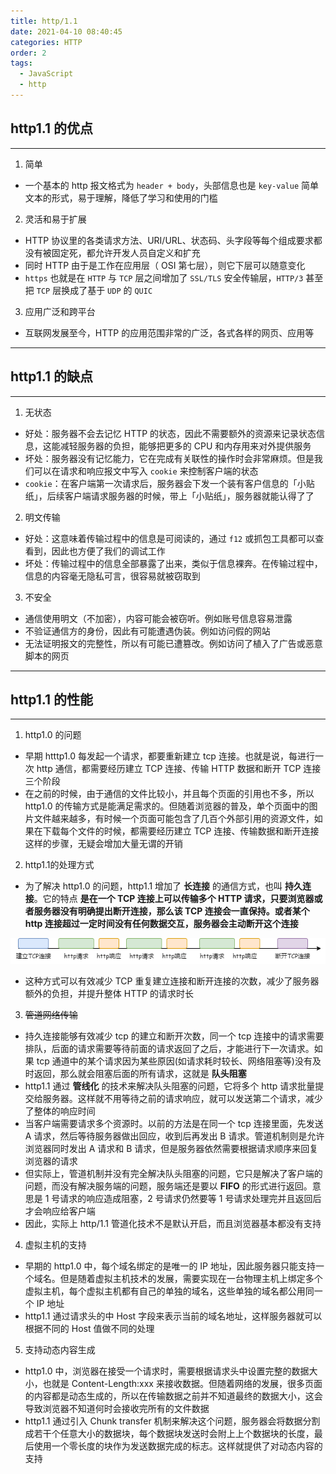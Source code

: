 ```yaml
---
title: http/1.1
date: 2021-04-10 08:40:45
categories: HTTP
order: 2
tags:
  - JavaScript
  - http
---
```



## http1.1 的优点

---

1. 简单

- 一个基本的 http 报文格式为 `header + body`，头部信息也是 `key-value` 简单文本的形式，易于理解，降低了学习和使用的门槛

2. 灵活和易于扩展

- HTTP 协议里的各类请求方法、URI/URL、状态码、头字段等每个组成要求都没有被固定死，都允许开发人员自定义和扩充
- 同时 HTTP 由于是工作在应用层（ OSI 第七层），则它下层可以随意变化
- `https` 也就是在 `HTTP` 与 `TCP` 层之间增加了 `SSL/TLS` 安全传输层，`HTTP/3` 甚至把 `TCP` 层换成了基于 `UDP` 的 `QUIC`

3. 应用广泛和跨平台

- 互联网发展至今，HTTP 的应用范围非常的广泛，各式各样的网页、应用等

---

## http1.1 的缺点

---

1. 无状态

- 好处：服务器不会去记忆 HTTP 的状态，因此不需要额外的资源来记录状态信息，这能减轻服务器的负担，能够把更多的 CPU 和内存用来对外提供服务
- 坏处：服务器没有记忆能力，它在完成有关联性的操作时会非常麻烦。但是我们可以在请求和响应报文中写入 `cookie` 来控制客户端的状态
- `cookie`：在客户端第一次请求后，服务器会下发一个装有客户信息的「小贴纸」，后续客户端请求服务器的时候，带上「小贴纸」，服务器就能认得了了

2. 明文传输

- 好处：这意味着传输过程中的信息是可阅读的，通过 `f12` 或抓包工具都可以查看到，因此也方便了我们的调试工作
- 坏处：传输过程中的信息全部暴露了出来，类似于信息裸奔。在传输过程中，信息的内容毫无隐私可言，很容易就被窃取到

3. 不安全

- 通信使用明文（不加密），内容可能会被窃听。例如账号信息容易泄露
- 不验证通信方的身份，因此有可能遭遇伪装。例如访问假的网站
- 无法证明报文的完整性，所以有可能已遭篡改。例如访问了植入了广告或恶意脚本的网页

---

## http1.1 的性能

---

1. http1.0 的问题

- 早期 htttp1.0 每发起一个请求，都要重新建立 tcp 连接。也就是说，每进行一次 http 通信，都需要经历建立 TCP 连接、传输 HTTP 数据和断开 TCP 连接三个阶段
- 在之前的时候，由于通信的文件比较小，并且每个页面的引用也不多，所以 http1.0 的传输方式是能满足需求的。但随着浏览器的普及，单个页面中的图片文件越来越多，有时候一个页面可能包含了几百个外部引用的资源文件，如果在下载每个文件的时候，都需要经历建立 TCP 连接、传输数据和断开连接这样的步骤，无疑会增加大量无谓的开销

2. http1.1的处理方式
- 为了解决 http1.0 的问题，http1.1 增加了 **长连接** 的通信方式，也叫 **持久连接**。它的特点 **是在一个 TCP 连接上可以传输多个 HTTP 请求，只要浏览器或者服务器没有明确提出断开连接，那么该 TCP 连接会一直保持。或者某个 http 连接超过一定时间没有任何数据交互，服务器会主动断开这个连接**

![](./img/longConnect.png)

- 这种方式可以有效减少 TCP 重复建立连接和断开连接的次数，减少了服务器额外的负担，并提升整体 HTTP 的请求时长

3. ~~管道网络传输~~
- 持久连接能够有效减少 tcp 的建立和断开次数，同一个 tcp 连接中的请求需要排队，后面的请求需要等待前面的请求返回了之后，才能进行下一次请求。如果 tcp 通道中的某个请求因为某些原因(如请求耗时较长、网络阻塞等)没有及时返回，那么就会阻塞后面的所有请求，这就是 **队头阻塞**
- http1.1 通过 **管线化** 的技术来解决队头阻塞的问题，它将多个 http 请求批量提交给服务器。这样就不用等待之前的请求响应，就可以发送第二个请求，减少了整体的响应时间
- 当客户端需要请求多个资源时。以前的方法是在同一个 tcp 连接里面，先发送 A 请求，然后等待服务器做出回应，收到后再发出 B 请求。管道机制则是允许浏览器同时发出 A 请求和 B 请求，但是服务器依然需要根据请求顺序来回复浏览器的请求
- 但实际上，管道机制并没有完全解决队头阻塞的问题，它只是解决了客户端的问题，而没有解决服务端的问题，服务端还是要以 **FIFO** 的形式进行返回。意思是 1 号请求的响应造成阻塞，2 号请求仍然要等 1 号请求处理完并且返回后才会响应给客户端
- 因此，实际上 http/1.1 管道化技术不是默认开启，而且浏览器基本都没有支持

4. 虚拟主机的支持
- 早期的 http1.0 中，每个域名绑定的是唯一的 IP 地址，因此服务器只能支持一个域名。但是随着虚拟主机技术的发展，需要实现在一台物理主机上绑定多个虚拟主机，每个虚拟主机都有自己的单独的域名，这些单独的域名都公用同一个 IP 地址
- http1.1 通过请求头的中 Host 字段来表示当前的域名地址，这样服务器就可以根据不同的 Host 值做不同的处理

5. 支持动态内容生成
- http1.0 中，浏览器在接受一个请求时，需要根据请求头中设置完整的数据大小，也就是 Content-Length:xxx 来接收数据。但随着网络的发展，很多页面的内容都是动态生成的，所以在传输数据之前并不知道最终的数据大小，这会导致浏览器不知道何时会接收完所有的文件数据
- http1.1 通过引入 Chunk transfer 机制来解决这个问题，服务器会将数据分割成若干个任意大小的数据块，每个数据块发送时会附上上个数据块的长度，最后使用一个零长度的块作为发送数据完成的标志。这样就提供了对动态内容的支持


